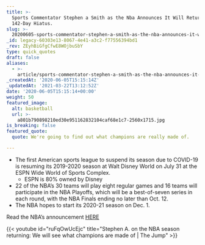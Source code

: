```yaml
---
title: >-
  Sports Commentator Stephen a Smith as the Nba Announces It Will Return After a
  142-Day Hiatus.
slug: >-
  20200605-sports-commentator-stephen-a-smith-as-the-nba-announces-it-will-return-after-a-142-day-hiatus
_id: legacy-60303e13-8067-4e41-a3c2-f77556394bd1
_rev: ZEyhBiGfgCfwE8WOjbuSbY
type: quick_quotes
draft: false
aliases:
  - >-
    article/sports-commentator-stephen-a-smith-as-the-nba-announces-it-will-return-after-a-142-day-hiatus/
_createdAt: '2020-06-05T15:15:14Z'
_updatedAt: '2021-03-22T13:12:52Z'
date: '2020-06-05T15:15:14+00:00'
weight: 50
featured_image:
  alt: basketball
  url: >-
    a801b790898210ed30e951162832104caf68e1c7-2560x1715.jpg
is_breaking: false
featured_quote:
  quote: We're going to find out what champions are really made of.

---
```

* The first American sports league to suspend its season due to COVID-19 is resuming its 2019-2020 season at Walt Disney World on July 31 at the ESPN Wide World of Sports Complex.
  * ESPN is 80% owned by Disney
* 22 of the NBA’s 30 teams will play eight regular games and 16 teams will participate in the NBA Playoffs, which will be a best-of-seven series in each round, with the NBA Finals ending no later than Oct. 12.
* The NBA hopes to start its 2020-21 season on Dec. 1.

Read the NBA’s announcement [HERE](https://pr.nba.com/nba-bog-return-to-play/)

{{< youtube id="ruFqOwUcEjc" title="Stephen A. on the NBA season returning: We will see what champions are made of | The Jump" >}}